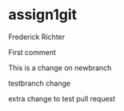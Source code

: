 # assign1git
Frederick Richter

First comment

This is a change on newbranch

testbranch change

extra change to test pull request

